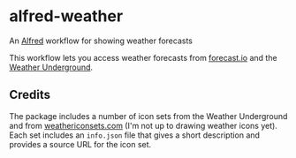 alfred-weather
==============

An [Alfred][alfred] workflow for showing weather forecasts

This workflow lets you access weather forecasts from [forecast.io][fio] and the
[Weather Underground][wund]. 

Credits
-------

The package includes a number of icon sets from the Weather Underground and
from [weathericonsets.com][icons] (I'm not up to drawing weather icons yet).
Each set includes an `info.json` file that gives a short description and
provides a source URL for the icon set.

[alfred]: http://www.alfredapp.com
[icons]: http://www.weathericonsets.com
[wund]: http://www.weatherunderground.com
[fio]: http://forecast.io
